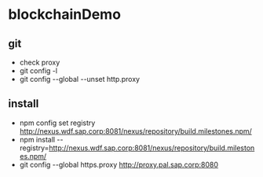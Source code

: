 # blockchainDemo

## git

- check proxy
- git config -l
- git config --global --unset http.proxy

## install

- npm config set registry http://nexus.wdf.sap.corp:8081/nexus/repository/build.milestones.npm/
- npm install --registry=http://nexus.wdf.sap.corp:8081/nexus/repository/build.milestones.npm/
- git config --global https.proxy http://proxy.pal.sap.corp:8080
